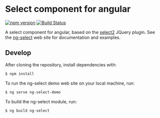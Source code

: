 # Select component for angular
[![npm version](https://badge.fury.io/js/ng-select.svg)](https://badge.fury.io/js/ng-select)
[![Build Status](https://travis-ci.org/basvandenberg/ng-select.svg?branch=master)](https://travis-ci.org/basvandenberg/ng-select)

A select component for angular, based on the [select2] JQuery plugin. See the
[ng-select] web site for documentation and examples.

## Develop

After cloning the repository, install dependencies with:
```bash
$ npm install
```

To run the ng-select demo web site on your local machine, run:

```bash
$ ng serve ng-select-demo
```

To build the ng-select module, run:
```bash
$ ng build ng-select
```



[ng-select]: https://basvandenberg.github.io/ng-select
[select2]: https://select2.github.io
